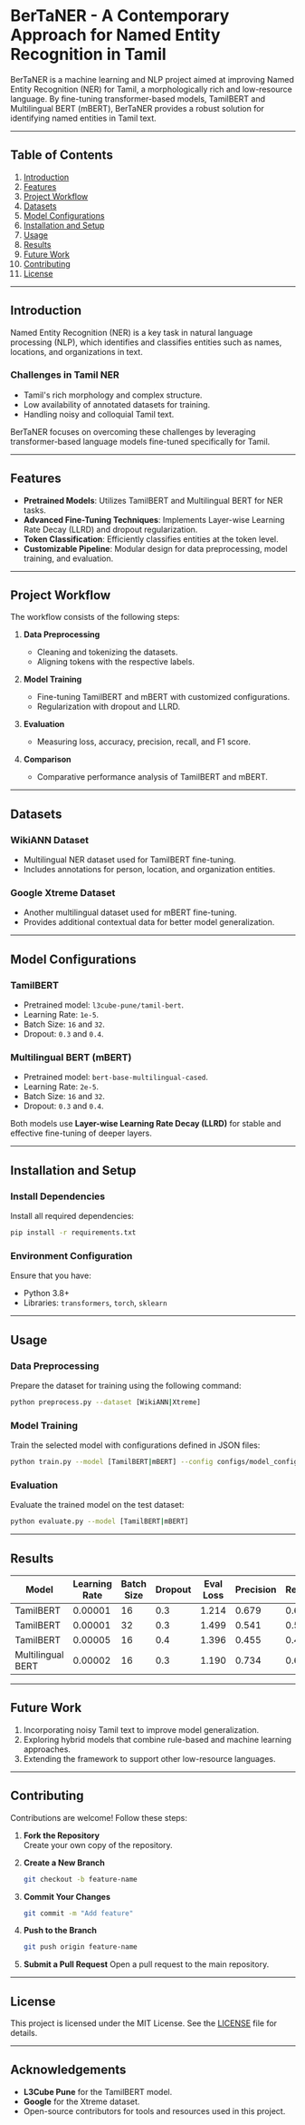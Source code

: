 # **BerTaNER - A Contemporary Approach for Named Entity Recognition in Tamil**  

BerTaNER is a machine learning and NLP project aimed at improving Named Entity Recognition (NER) for Tamil, a morphologically rich and low-resource language. By fine-tuning transformer-based models, TamilBERT and Multilingual BERT (mBERT), BerTaNER provides a robust solution for identifying named entities in Tamil text.  

---

## **Table of Contents**  
1. [Introduction](#introduction)  
2. [Features](#features)  
3. [Project Workflow](#project-workflow)  
4. [Datasets](#datasets)  
5. [Model Configurations](#model-configurations)  
6. [Installation and Setup](#installation-and-setup)  
7. [Usage](#usage)  
8. [Results](#results)  
9. [Future Work](#future-work)  
10. [Contributing](#contributing)  
11. [License](#license)  

---

## **Introduction**  
Named Entity Recognition (NER) is a key task in natural language processing (NLP), which identifies and classifies entities such as names, locations, and organizations in text.  
### **Challenges in Tamil NER**  
- Tamil's rich morphology and complex structure.  
- Low availability of annotated datasets for training.  
- Handling noisy and colloquial Tamil text.  

BerTaNER focuses on overcoming these challenges by leveraging transformer-based language models fine-tuned specifically for Tamil.  

---

## **Features**  
- **Pretrained Models**: Utilizes TamilBERT and Multilingual BERT for NER tasks.  
- **Advanced Fine-Tuning Techniques**: Implements Layer-wise Learning Rate Decay (LLRD) and dropout regularization.  
- **Token Classification**: Efficiently classifies entities at the token level.  
- **Customizable Pipeline**: Modular design for data preprocessing, model training, and evaluation.  

---

## **Project Workflow**  
The workflow consists of the following steps:  
1. **Data Preprocessing**  
   - Cleaning and tokenizing the datasets.  
   - Aligning tokens with the respective labels.  

2. **Model Training**  
   - Fine-tuning TamilBERT and mBERT with customized configurations.  
   - Regularization with dropout and LLRD.  

3. **Evaluation**  
   - Measuring loss, accuracy, precision, recall, and F1 score.  

4. **Comparison**  
   - Comparative performance analysis of TamilBERT and mBERT.  

---

## **Datasets**  
### **WikiANN Dataset**  
- Multilingual NER dataset used for TamilBERT fine-tuning.  
- Includes annotations for person, location, and organization entities.  

### **Google Xtreme Dataset**  
- Another multilingual dataset used for mBERT fine-tuning.  
- Provides additional contextual data for better model generalization.  

---

## **Model Configurations**  
### **TamilBERT**  
- Pretrained model: `l3cube-pune/tamil-bert`.  
- Learning Rate: `1e-5`.  
- Batch Size: `16` and `32`.  
- Dropout: `0.3` and `0.4`.  

### **Multilingual BERT (mBERT)**  
- Pretrained model: `bert-base-multilingual-cased`.  
- Learning Rate: `2e-5`.  
- Batch Size: `16` and `32`.  
- Dropout: `0.3` and `0.4`.  

Both models use **Layer-wise Learning Rate Decay (LLRD)** for stable and effective fine-tuning of deeper layers.  

---

## **Installation and Setup**

### **Install Dependencies**
Install all required dependencies:
```bash
pip install -r requirements.txt
```

### **Environment Configuration**
Ensure that you have:
- Python 3.8+
- Libraries: `transformers`, `torch`, `sklearn`

---


## **Usage**

### **Data Preprocessing**
Prepare the dataset for training using the following command:
```bash
python preprocess.py --dataset [WikiANN|Xtreme]
```

### **Model Training**
Train the selected model with configurations defined in JSON files:
```bash
python train.py --model [TamilBERT|mBERT] --config configs/model_config.json
```

### **Evaluation**
Evaluate the trained model on the test dataset:
```bash
python evaluate.py --model [TamilBERT|mBERT]
```

---

## **Results**

| **Model**            | **Learning Rate** | **Batch Size** | **Dropout** | **Eval Loss** | **Precision** | **Recall** | **F1 Score** |
|-----------------------|-------------------|----------------|-------------|---------------|---------------|------------|--------------|
| TamilBERT             | 0.00001          | 16             | 0.3         | 1.214         | 0.679         | 0.655      | 0.669        |
| TamilBERT             | 0.00001          | 32             | 0.3         | 1.499         | 0.541         | 0.521      | 0.531        |
| TamilBERT             | 0.00005          | 16             | 0.4         | 1.396         | 0.455         | 0.436      | 0.445        |
| Multilingual BERT     | 0.00002          | 16             | 0.3         | 1.190         | 0.734         | 0.691      | 0.712        |

---

## **Future Work**

1. Incorporating noisy Tamil text to improve model generalization.
2. Exploring hybrid models that combine rule-based and machine learning approaches.
3. Extending the framework to support other low-resource languages.

---

## **Contributing**

Contributions are welcome! Follow these steps:

1. **Fork the Repository**  
   Create your own copy of the repository.

2. **Create a New Branch**
   ```bash
   git checkout -b feature-name
   ```

3. **Commit Your Changes**
   ```bash
   git commit -m "Add feature"
   ```

4. **Push to the Branch**
   ```bash
   git push origin feature-name
   ```

5. **Submit a Pull Request**
   Open a pull request to the main repository.

---

## **License**

This project is licensed under the MIT License. See the [LICENSE](LICENSE) file for details.

---

## **Acknowledgements**

- **L3Cube Pune** for the TamilBERT model.
- **Google** for the Xtreme dataset.
- Open-source contributors for tools and resources used in this project.
